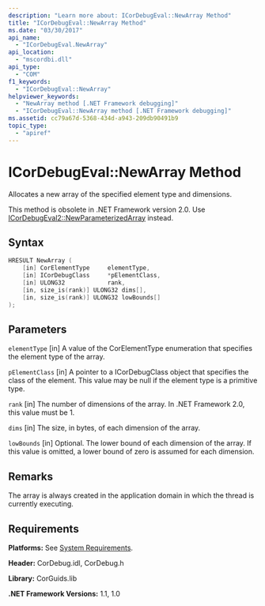 ```yaml
---
description: "Learn more about: ICorDebugEval::NewArray Method"
title: "ICorDebugEval::NewArray Method"
ms.date: "03/30/2017"
api_name:
  - "ICorDebugEval.NewArray"
api_location:
  - "mscordbi.dll"
api_type:
  - "COM"
f1_keywords:
  - "ICorDebugEval::NewArray"
helpviewer_keywords:
  - "NewArray method [.NET Framework debugging]"
  - "ICorDebugEval::NewArray method [.NET Framework debugging]"
ms.assetid: cc79a67d-5368-434d-a943-209db90491b9
topic_type:
  - "apiref"
---
```

# ICorDebugEval::NewArray Method

Allocates a new array of the specified element type and dimensions.

 This method is obsolete in .NET Framework version 2.0. Use [ICorDebugEval2::NewParameterizedArray](icordebugeval2-newparameterizedarray-method.md) instead.

## Syntax

```cpp
HRESULT NewArray (
    [in] CorElementType     elementType,
    [in] ICorDebugClass     *pElementClass,
    [in] ULONG32            rank,
    [in, size_is(rank)] ULONG32 dims[],
    [in, size_is(rank)] ULONG32 lowBounds[]
);
```

## Parameters

 `elementType`
 [in] A value of the CorElementType enumeration that specifies the element type of the array.

 `pElementClass`
 [in] A pointer to a ICorDebugClass object that specifies the class of the element. This value may be null if the element type is a primitive type.

 `rank`
 [in] The number of dimensions of the array. In .NET Framework 2.0, this value must be 1.

 `dims`
 [in] The size, in bytes, of each dimension of the array.

 `lowBounds`
 [in] Optional. The lower bound of each dimension of the array. If this value is omitted, a lower bound of zero is assumed for each dimension.

## Remarks

 The array is always created in the application domain in which the thread is currently executing.

## Requirements

 **Platforms:** See [System Requirements](../../get-started/system-requirements.md).

 **Header:** CorDebug.idl, CorDebug.h

 **Library:** CorGuids.lib

 **.NET Framework Versions:** 1.1, 1.0
